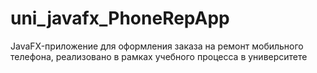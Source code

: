 # uni_javafx_PhoneRepApp

JavaFX-приложение для оформления заказа на ремонт мобильного телефона, реализовано в рамках учебного процесса в университете
